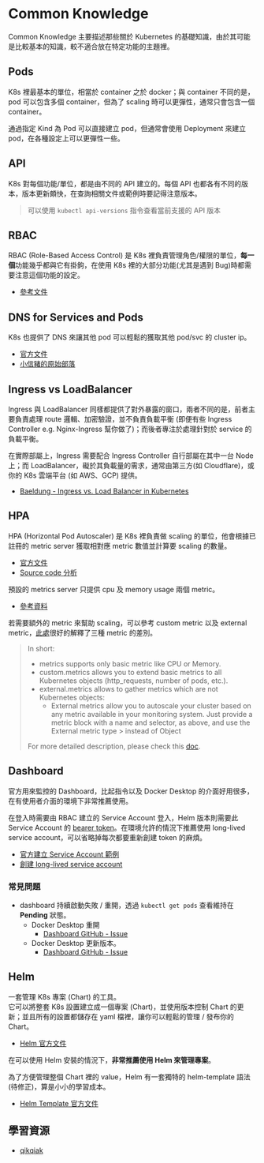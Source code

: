 # Common Knowledge
Common Knowledge 主要描述那些關於 Kubernetes 的基礎知識，由於其可能是比較基本的知識，較不適合放在特定功能的主題裡。

## Pods
K8s 裡最基本的單位，相當於 container 之於 docker；與 container 不同的是，pod 可以包含多個 container，但為了 scaling 時可以更彈性，通常只會包含一個 container。  

通過指定 Kind 為 Pod 可以直接建立 pod，但通常會使用 Deployment 來建立 pod，在各種設定上可以更彈性一些。

## API
K8s 對每個功能/單位，都是由不同的 API 建立的。每個 API 也都各有不同的版本，版本更新頗快，在查詢相關文件或範例時要記得注意版本。
> 可以使用 `kubectl api-versions` 指令查看當前支援的 API 版本

## RBAC
RBAC (Role-Based Access Control) 是 K8s 裡負責管理角色/權限的單位，**每一個**功能幾乎都與它有掛鉤，在使用 K8s 裡的大部分功能(尤其是遇到 Bug)時都需要注意這個功能的設定。
- [參考文件][RBAC-jimmysong]

## DNS for Services and Pods
K8s 也提供了 DNS 來讓其他 pod 可以輕鬆的獲取其他 pod/svc 的 cluster ip。
- [官方文件][K8s-DNS]
- [小信豬的原始部落][k8s-dns-godleon]

## Ingress vs LoadBalancer
Ingress 與 LoadBalancer 同樣都提供了對外暴露的窗口，兩者不同的是，前者主要負責處理 route 邏輯、加密驗證，並不負責負載平衡 (即便有些 Ingress Controller e.g. Nginx-Ingress 幫你做了)；而後者專注於處理針對於 service 的負載平衡。

在實際部屬上，Ingress 需要配合 Ingress Controller 自行部屬在其中一台 Node 上；而 LoadBalancer，礙於其負載量的需求，通常由第三方(如 Cloudflare)，或你的 K8s 雲端平台 (如 AWS、GCP) 提供。

- [Baeldung - Ingress vs. Load Balancer in Kubernetes][ingress-vs-loadbalancer]

## HPA
HPA (Horizontal Pod Autoscaler) 是 K8s 裡負責做 scaling 的單位，他會根據已註冊的 metric server 獲取相對應 metric 數值並計算要 scaling 的數量。
- [官方文件][K8s-HPA]
- [Source code 分析][HPA-Source]

預設的 metrics server 只提供 cpu 及 memory usage 兩個 metric。
- [參考資料][Resource-Ray]

若需要額外的 metric 來幫助 scaling，可以參考 custom metric 以及 external metric，[此處][stackoverflow-metric]很好的解釋了三種 metric 的差別。
> In short:  
> - metrics supports only basic metric like CPU or Memory.
> - custom.metrics allows you to extend basic metrics to all Kubernetes objects (http_requests, number of pods, etc.).
> - external.metrics allows to gather metrics which are not Kubernetes objects:
>   - External metrics allow you to autoscale your cluster based on any metric available in your monitoring system. Just provide a metric block with a name and selector, as above, and use the External metric type > instead of Object  
>
> For more detailed description, please check this [doc][K8s-Metric].


## Dashboard
官方用來監控的 Dashboard，比起指令以及 Docker Desktop 的介面好用很多，在有使用者介面的環境下非常推薦使用。

在登入時需要由 RBAC 建立的 Service Account 登入，Helm 版本則需要此 Service Account 的 [bearer token][K8s-Auth]。在環境允許的情況下推薦使用 long-lived service account，可以省略掉每次都要重新創建 token 的麻煩。
- [官方建立 Service Account 範例][dashboard-create-user]
- [創建 long-lived service account][K8s-long-lived-sa]

### 常見問題
- dashboard 持續啟動失敗 / 重開，透過 `kubectl get pods` 查看維持在 **Pending** 狀態。
  - Docker Desktop 重開
    - [Dashboard GitHub - Issue][dashboard-issue-restart]
  - Docker Desktop 更新版本。
    - [Dashboard GitHub - Issue][dashboard-issue-version]

## Helm
一套管理 K8s 專案 (Chart) 的工具。  
它可以將整套 K8s 設置建立成一個專案 (Chart)，並使用版本控制 Chart 的更新；並且所有的設置都儲存在 yaml 檔裡，讓你可以輕鬆的管理 / 發布你的 Chart。
- [Helm 官方文件][helm-docs]

在可以使用 Helm 安裝的情況下，**非常推薦使用 Helm 來管理專案**。

為了方便管理整個 Chart 裡的 value，Helm 有一套獨特的 helm-template 語法(待修正)，算是小小的學習成本。
- [Helm Template 官方文件][helm-template]

## 學習資源
- [qikqiak][qikqiak-github]

[K8s-DNS]: https://kubernetes.io/docs/concepts/services-networking/dns-pod-service/ "kubernetes.io/docs/dns-pod-service"
[RBAC-jimmysong]: https://jimmysong.io/kubernetes-handbook/concepts/rbac.html
[K8s-HPA]: https://kubernetes.io/docs/tasks/run-application/horizontal-pod-autoscale-walkthrough/ "kubernetes.io/docs/horizontal-pod-autoscale-walkthrough"
[Resource-Ray]: https://medium.com/learn-or-die/kubernetes-resources-limit-%E8%B3%87%E6%BA%90%E9%99%90%E5%88%B6-803bac05c061 "medium/ray-lee"
[HPA-Source]: https://zwforrest.github.io/post/v2beta2%E7%89%88%E6%9C%AChpa/
[dashboard-issue-restart]: https://github.com/kubernetes/dashboard/issues/8765 "kubernetes/dashboard - Issue"
[dashboard-issue-version]: https://github.com/kubernetes/dashboard/issues/8909 "kubernetes/dashboard - Issue"
[dashboard-create-user]: https://github.com/kubernetes/dashboard/blob/master/docs/user/access-control/creating-sample-user.md "kubernetes/dashboard/creating-sample-user"
[K8s-Auth]: https://kubernetes.io/docs/reference/access-authn-authz/authentication/ "kubernetes.io/docs/authentication"
[K8s-long-lived-sa]: https://kubernetes.io/docs/tasks/configure-pod-container/configure-service-account/#manually-create-a-long-lived-api-token-for-a-serviceaccount "kubernetes.io/docs/service_account"
[helm-docs]: https://helm.sh/docs/ "helm.sh/docs"
[helm-template]: https://helm.sh/docs/chart_best_practices/templates/#names-of-defined-templates "helm.sh/docs/templates"
[stackoverflow-metric]: https://stackoverflow.com/questions/58151513/hpa-not-fetching-existing-custom-metric "stackoverflow.com/hpa-metric-explaination"
[K8s-Metric]: https://kubernetes.io/docs/tasks/run-application/horizontal-pod-autoscale-walkthrough/#autoscaling-on-metrics-not-related-to-kubernetes-objects "kubernetes.io/docs/horizontal-pod-autoscale-walkthrough"
[qikqiak-github]: https://github.com/heylel/qikqiak-blog "github.com/heylel/qikqiak-blog"
[ingress-vs-loadbalancer]: https://www.baeldung.com/ops/kubernetes-ingress-vs-load-balancer "baeldung.com/kubernetes-ingress-vs-load-balancer"
[k8s-dns-godleon]: https://godleon.github.io/blog/Kubernetes/k8s-DNS-for-Service-and-Pod/ "godleon.github.io/k8s-DNS-for-Service-and-Pod"